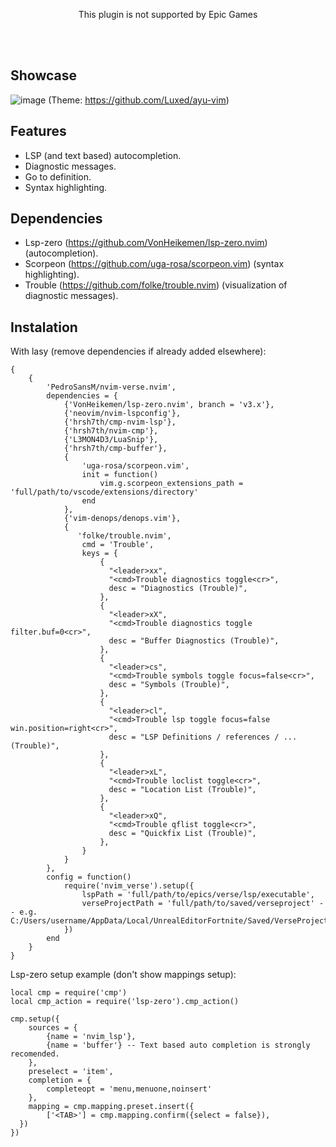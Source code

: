 <p align="center">
	This plugin is not supported by Epic Games
</p>
<br/><br/>

## Showcase
![image](https://github.com/user-attachments/assets/2c3a7441-e073-4d86-a99e-0bac0c4f283a)
(Theme: https://github.com/Luxed/ayu-vim)

## Features
- LSP (and text based) autocompletion.
- Diagnostic messages.
- Go to definition.
- Syntax highlighting.

## Dependencies
- Lsp-zero (https://github.com/VonHeikemen/lsp-zero.nvim) (autocompletion).
- Scorpeon (https://github.com/uga-rosa/scorpeon.vim) (syntax highlighting).
- Trouble (https://github.com/folke/trouble.nvim) (visualization of diagnostic messages).

## Instalation
With lasy (remove dependencies if already added elsewhere):

```
{
    {
        'PedroSansM/nvim-verse.nvim',
        dependencies = {
            {'VonHeikemen/lsp-zero.nvim', branch = 'v3.x'},
            {'neovim/nvim-lspconfig'},
            {'hrsh7th/cmp-nvim-lsp'},
            {'hrsh7th/nvim-cmp'},
            {'L3MON4D3/LuaSnip'},
            {'hrsh7th/cmp-buffer'},
            {
                'uga-rosa/scorpeon.vim',
                init = function()
                    vim.g.scorpeon_extensions_path = 'full/path/to/vscode/extensions/directory'
                end
            }, 
            {'vim-denops/denops.vim'},
            {
               'folke/trouble.nvim',
                cmd = 'Trouble',
                keys = {
                    {
                      "<leader>xx",
                      "<cmd>Trouble diagnostics toggle<cr>",
                      desc = "Diagnostics (Trouble)",
                    },
                    {
                      "<leader>xX",
                      "<cmd>Trouble diagnostics toggle filter.buf=0<cr>",
                      desc = "Buffer Diagnostics (Trouble)",
                    },
                    {
                      "<leader>cs",
                      "<cmd>Trouble symbols toggle focus=false<cr>",
                      desc = "Symbols (Trouble)",
                    },
                    {
                      "<leader>cl",
                      "<cmd>Trouble lsp toggle focus=false win.position=right<cr>",
                      desc = "LSP Definitions / references / ... (Trouble)",
                    },
                    {
                      "<leader>xL",
                      "<cmd>Trouble loclist toggle<cr>",
                      desc = "Location List (Trouble)",
                    },
                    {
                      "<leader>xQ",
                      "<cmd>Trouble qflist toggle<cr>",
                      desc = "Quickfix List (Trouble)",
                    },
                }
            }
        },
        config = function()
            require('nvim_verse').setup({
                lspPath = 'full/path/to/epics/verse/lsp/executable',
                verseProjectPath = 'full/path/to/saved/verseproject' -- e.g. C:/Users/username/AppData/Local/UnrealEditorFortnite/Saved/VerseProject/'
            })
        end
    }
}
```

Lsp-zero setup example (don't show mappings setup):

```
local cmp = require('cmp')
local cmp_action = require('lsp-zero').cmp_action()

cmp.setup({
	sources = {
		{name = 'nvim_lsp'},
		{name = 'buffer'} -- Text based auto completion is strongly recomended.
	},
	preselect = 'item',
	completion = {
		completeopt = 'menu,menuone,noinsert'
	},
	mapping = cmp.mapping.preset.insert({
		['<TAB>'] = cmp.mapping.confirm({select = false}),
  })
})
```

